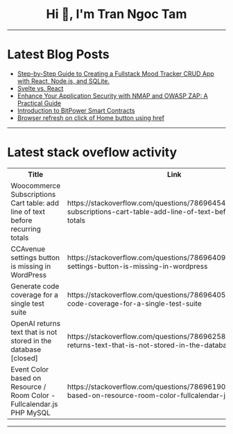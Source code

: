 <h1 align="center">Hi 👋, I'm Tran Ngoc Tam</h1>

---

# Latest Blog Posts 
<!-- BLOG-POST-LIST:START -->
- [Step-by-Step Guide to Creating a Fullstack Mood Tracker CRUD App with React, Node.js, and SQLite.](https://dev.to/jm27/step-by-step-guide-to-creating-a-fullstack-mood-tracker-crud-app-with-react-nodejs-and-sqlite-30gb)
- [Svelte vs. React](https://dev.to/dannytech/svelte-vs-react-18al)
- [Enhance Your Application Security with NMAP and OWASP ZAP: A Practical Guide](https://dev.to/ashhadali/enhance-your-application-security-with-nmap-and-owasp-zap-a-practical-guide-5690)
- [Introduction to BitPower Smart Contracts](https://dev.to/aimm_w_1761d19cef7fa886fd/introduction-to-bitpower-smart-contracts-5656)
- [Browser refresh on click of Home button using href](https://dev.to/ariya_vijaykumar/browser-refresh-on-click-of-home-button-using-href-2iko)
<!-- BLOG-POST-LIST:END -->

---

# Latest stack oveflow activity
<table>
  <tr><th>Title</th><th>Link</th></tr>
  <!-- STACKOVERFLOW:START --><tr><td>Woocommerce Subscriptions Cart table: add line of text before recurring totals</td><td>https://stackoverflow.com/questions/78696454/woocommerce-subscriptions-cart-table-add-line-of-text-before-recurring-totals</td></tr><tr><td>CCAvenue settings button is missing in WordPress</td><td>https://stackoverflow.com/questions/78696409/ccavenue-settings-button-is-missing-in-wordpress</td></tr><tr><td>Generate code coverage for a single test suite</td><td>https://stackoverflow.com/questions/78696405/generate-code-coverage-for-a-single-test-suite</td></tr><tr><td>OpenAI returns text that is not stored in the database [closed]</td><td>https://stackoverflow.com/questions/78696258/openai-returns-text-that-is-not-stored-in-the-database</td></tr><tr><td>Event Color based on Resource / Room Color - Fullcalendar.js PHP MySQL</td><td>https://stackoverflow.com/questions/78696190/event-color-based-on-resource-room-color-fullcalendar-js-php-mysql</td></tr><!-- STACKOVERFLOW:END -->
</table>

---


